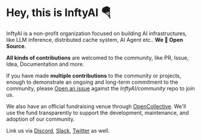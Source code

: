 # Hey, this is InftyAI 🪂

InftyAI is a non-profit organization focused on building AI infrastructures, like LLM inference, distributed cache system, AI Agent etc.. **We 💙 Open Source**.

**All kinds of contributions** are welcomed to the community, like PR, Issue, Idea, Documentation and more.

If you have made **multiple contributions** to the community or projects, enough to demonstrate an ongoing and long-term commitment to the community, please [Open an issue](https://github.com/InftyAI/community/issues/new?assignees=&labels=kind%2Fdocumentation&projects=&template=membership.yaml&title=REQUEST%3A+New+membership+for+%3Cyour-GH-handle%3E) against the _InftyAI/community_ repo to join us.

We also have an official fundraising venue through [OpenCollective](https://opencollective.com/inftyai). We'll use the fund transparently to support the development, maintenance, and adoption of our community.

Link us via [Discord](https://discord.gg/UWnjUG6X8j
), [Slack](https://join.slack.com/t/inftyai/shared_invite/zt-3700res2c-_AuBGD3kixDJhzycFE6L5A), [Twitter](https://x.com/InftyAI) as well.
